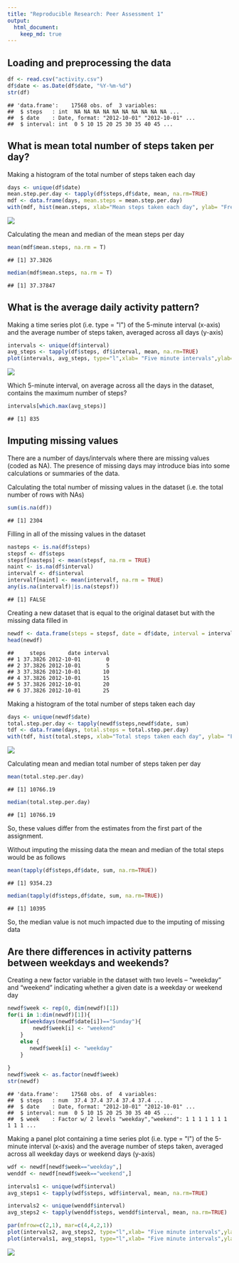 ```yaml
---
title: "Reproducible Research: Peer Assessment 1"
output: 
  html_document:
    keep_md: true
---
```



## Loading and preprocessing the data

```r
df <- read.csv("activity.csv")
df$date <- as.Date(df$date, "%Y-%m-%d")
str(df)
```

```
## 'data.frame':	17568 obs. of  3 variables:
##  $ steps   : int  NA NA NA NA NA NA NA NA NA NA ...
##  $ date    : Date, format: "2012-10-01" "2012-10-01" ...
##  $ interval: int  0 5 10 15 20 25 30 35 40 45 ...
```
## What is mean total number of steps taken per day?

Making a histogram of the total number of steps taken each day

```r
days <- unique(df$date)
mean.step.per.day <- tapply(df$steps,df$date, mean, na.rm=TRUE)
mdf <- data.frame(days, mean.steps = mean.step.per.day)
with(mdf, hist(mean.steps, xlab="Mean steps taken each day", ylab= "Frequency", col = "skyblue"))
```

![](PA1_template_files/figure-html/unnamed-chunk-2-1.png)<!-- -->

Calculating the mean and median of the mean steps per day

```r
mean(mdf$mean.steps, na.rm = T)
```

```
## [1] 37.3826
```

```r
median(mdf$mean.steps, na.rm = T)
```

```
## [1] 37.37847
```
## What is the average daily activity pattern?

Making a time series plot (i.e. type = "l") of the 5-minute interval (x-axis)
and the average number of steps taken, averaged across all days (y-axis)

```r
intervals <- unique(df$interval)
avg_steps <- tapply(df$steps, df$interval, mean, na.rm=TRUE)
plot(intervals, avg_steps, type="l",xlab= "Five minute intervals",ylab= "average steps", main="Average number of steps taken accross all days", col="red")
```

![](PA1_template_files/figure-html/unnamed-chunk-5-1.png)<!-- -->

Which 5-minute interval, on average across all the days in the dataset,
contains the maximum number of steps?

```r
intervals[which.max(avg_steps)]
```

```
## [1] 835
```
## Imputing missing values

There are a number of days/intervals where there are missing values
(coded as NA). The presence of missing days may introduce bias into some
calculations or summaries of the data.

Calculating the total number of missing values in the dataset
(i.e. the total number of rows with NAs)

```r
sum(is.na(df))
```

```
## [1] 2304
```

Filling in all of the missing values in the dataset

```r
nasteps <- is.na(df$steps)
stepsf <- df$steps
stepsf[nasteps] <- mean(stepsf, na.rm = TRUE)
naint <- is.na(df$interval)
intervalf <- df$interval
intervalf[naint] <- mean(intervalf, na.rm = TRUE)
any(is.na(intervalf)|is.na(stepsf))
```

```
## [1] FALSE
```
Creating a new dataset that is equal to the original dataset but with the
missing data filled in

```r
newdf <- data.frame(steps = stepsf, date = df$date, interval = intervalf)
head(newdf)
```

```
##     steps       date interval
## 1 37.3826 2012-10-01        0
## 2 37.3826 2012-10-01        5
## 3 37.3826 2012-10-01       10
## 4 37.3826 2012-10-01       15
## 5 37.3826 2012-10-01       20
## 6 37.3826 2012-10-01       25
```
Making a histogram of the total number of steps taken each day

```r
days <- unique(newdf$date)
total.step.per.day <- tapply(newdf$steps,newdf$date, sum)
tdf <- data.frame(days, total.steps = total.step.per.day)
with(tdf, hist(total.steps, xlab="Total steps taken each day", ylab= "Frequency", col = "pink"))
```

![](PA1_template_files/figure-html/unnamed-chunk-10-1.png)<!-- -->

Calculating mean and median total number of steps taken per day

```r
mean(total.step.per.day)
```

```
## [1] 10766.19
```


```r
median(total.step.per.day)
```

```
## [1] 10766.19
```
So, these values differ from the estimates from the first part of the assignment.

Without imputing the missing data the mean and median of the total steps would be as follows

```r
mean(tapply(df$steps,df$date, sum, na.rm=TRUE))
```

```
## [1] 9354.23
```

```r
median(tapply(df$steps,df$date, sum, na.rm=TRUE))
```

```
## [1] 10395
```
So, the median value is not much impacted due to the imputing of missing data
## Are there differences in activity patterns between weekdays and weekends?

Creating a new factor variable in the dataset with two levels – “weekday”
and “weekend” indicating whether a given date is a weekday or weekend
day

```r
newdf$week <- rep(0, dim(newdf)[1])
for(i in 1:dim(newdf)[1]){
    if(weekdays(newdf$date[i])=="Sunday"){
        newdf$week[i] <- "weekend"
    }
    else {
       newdf$week[i] <- "weekday"
    }
  
}
newdf$week <- as.factor(newdf$week)
str(newdf)
```

```
## 'data.frame':	17568 obs. of  4 variables:
##  $ steps   : num  37.4 37.4 37.4 37.4 37.4 ...
##  $ date    : Date, format: "2012-10-01" "2012-10-01" ...
##  $ interval: num  0 5 10 15 20 25 30 35 40 45 ...
##  $ week    : Factor w/ 2 levels "weekday","weekend": 1 1 1 1 1 1 1 1 1 1 ...
```

Making a panel plot containing a time series plot (i.e. type = "l") of the
5-minute interval (x-axis) and the average number of steps taken, averaged
across all weekday days or weekend days (y-axis)

```r
wdf <- newdf[newdf$week=="weekday",]
wenddf <- newdf[newdf$week=="weekend",]

intervals1 <- unique(wdf$interval)
avg_steps1 <- tapply(wdf$steps, wdf$interval, mean, na.rm=TRUE)

intervals2 <- unique(wenddf$interval)
avg_steps2 <- tapply(wenddf$steps, wenddf$interval, mean, na.rm=TRUE)

par(mfrow=c(2,1), mar=c(4,4,2,1))
plot(intervals2, avg_steps2, type="l",xlab= "Five minute intervals",ylab= "average steps", main="Average number of steps taken accross weekends", col="magenta")
plot(intervals1, avg_steps1, type="l",xlab= "Five minute intervals",ylab= "average steps", main="Average number of steps taken accross weekdays", col="blue")
```

![](PA1_template_files/figure-html/unnamed-chunk-16-1.png)<!-- -->

